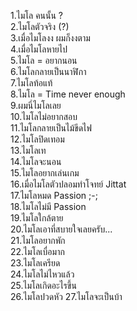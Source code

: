 1.ไมโล คนนั้น ?  
2.ไมโลตัวจริง (?)  
3.เมื่อไมโลงง ผมก็งงตาม  
4.เมื่อไมโลหายไป  
5.ไมโล = อยากนอน  
6.ไมโลกลายเป็นนาฬิกา  
7.ไมโลท้อแท้  
8.ไมโล = Time never enough  
9.ผมนี่ไมโลเลย  
10.ไมโลไม่อยากสอบ  
11.ไมโลกลายเป็นไม้ขีดไฟ  
12.ไมโลปิดเทอม  
13.ไมโลเท  
14.ไมโลจะนอน  
15.ไมโลอยากเล่นเกม  
16.เมื่อไมโลตัวปลอมทำโจทย์ Jittat  
17.ไมโลหมด Passion ;-;  
18.ไมโลไม่มี Passion  
19.ไมโลใกล้ตาย  
20.ไมโลเอาที่สบายใจเลยครับ...  
21.ไมโลอยากพัก  
22.ไมโลเบื่อมาก  
23.ไมโลเครียด  
24.ไมโลไม่ไหวแล้ว  
25.ไมโลเกิดอะไรขึ้น  
26.ไมโลปวดหัว
27.ไมโลจะเป็นบ้า
